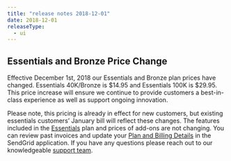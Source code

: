 ```yaml
---
title: "release notes 2018-12-01"
date: 2018-12-01
releaseType:
  - ui
---
```


## Essentials and Bronze Price Change

Effective December 1st, 2018 our Essentials and Bronze plan prices have changed. Essentials 40K/Bronze is $14.95 and Essentials 100K is $29.95. This price increase will ensure we continue to provide customers a best-in-class experience as well as support ongoing innovation. 

Please note, this pricing is already in effect for new customers, but existing essentials customers’ January bill will reflect these changes. The features included in the [Essentials](https://sendgrid.com/pricing/) plan and prices of add-ons are not changing. You can review past invoices and update your [Plan and Billing Details](https://app.sendgrid.com/settings/billing) in the SendGrid application. If you have any questions please reach out to our knowledgeable [support team](https://support.sendgrid.com/hc/en-us). 
